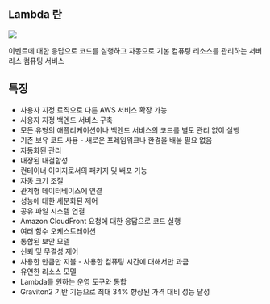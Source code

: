 ## Lambda 란
![](https://d1.awsstatic.com/product-marketing/Lambda/Diagrams/product-page-diagram_Lambda-WebApplications%202.c7f8cf38e12cb1daae9965ca048e10d676094dc1.png)

이벤트에 대한 응답으로 코드를 실행하고 자동으로 기본 컴퓨팅 리소스를 관리하는 서버리스 컴퓨팅 서비스<br>
## 특징
- 사용자 지정 로직으로 다른 AWS 서비스 확장 가능
- 사용자 지정 백엔드 서비스 구축
- 모든 유형의 애플리케이션이나 백엔드 서비스의 코드를 별도 관리 없이 실행
- 기존 보유 코드 사용 - 새로운 프레임워크나 환경을 배울 필요 없음
- 자동화된 관리
- 내장된 내결함성
- 컨테이너 이미지로서의 패키지 및 배포 기능
- 자동 크기 조절
- 관계형 데이터베이스에 연결
- 성능에 대한 세분화된 제어
- 공유 파일 시스템 연결
- Amazon CloudFront 요청에 대한 응답으로 코드 실행
- 여러 함수 오케스트레이션
- 통합된 보안 모델
- 신뢰 및 무결성 제어
- 사용한 만큼만 지불 - 사용한 컴퓨팅 시간에 대해서만 과금
- 유연한 리소스 모델
- Lambda를 원하는 운영 도구와 통합
- Graviton2 기반 기능으로 최대 34% 향상된 가격 대비 성능 달성
